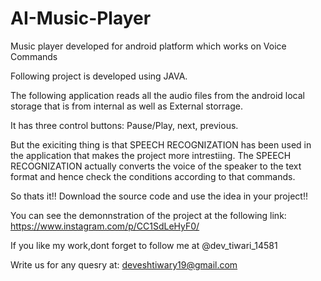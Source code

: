 # AI-Music-Player
Music player developed for android platform which works on Voice Commands

Following project is developed using JAVA.

The following application reads all the audio files from the android local storage that is from internal as well as External storrage.

It has three control buttons: Pause/Play,
next,
previous.

But the exiciting thing is that SPEECH RECOGNIZATION has been used in the application that makes the project more intrestiing.
The SPEECH RECOGNIZATION actually converts the voice of the speaker to the text format and hence check the conditions according to that commands.

So thats it!! Download the source code and use the idea in your project!!

You can see the demonnstration of the project at the following link:
https://www.instagram.com/p/CC1SdLeHyF0/


If you like my work,dont forget to follow me at @dev_tiwari_14581

Write us for any quesry at:
deveshtiwary19@gmail.com
